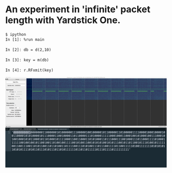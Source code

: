 # An experiment in 'infinite' packet length with Yardstick One.

```
$ ipython
In [1]: %run main

In [2]: db = d(2,10)

In [3]: key = m(db)

In [4]: r.RFxmit(key)

```

![Inspectrum screenshot](./files/inspectrum-bits.png)
